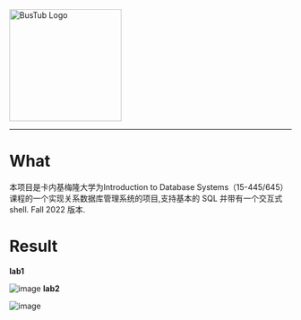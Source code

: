 <img src="logo/bustub-whiteborder.svg" alt="BusTub Logo" height="200">

-----------------
# What
本项目是卡内基梅隆大学为Introduction to Database Systems（15-445/645）课程的一个实现关系数据库管理系统的项目,支持基本的 SQL 并带有一个交互式 shell.
Fall 2022 版本.
# Result
**lab1**  

![image](https://github.com/jiangwel/bustub/assets/84135487/deeb6af5-71cf-450b-9d3e-145494852ad7)
**lab2**  

![image](https://github.com/jiangwel/bustub/assets/84135487/840b2708-01d0-499c-9e10-68765b09c2ff)


